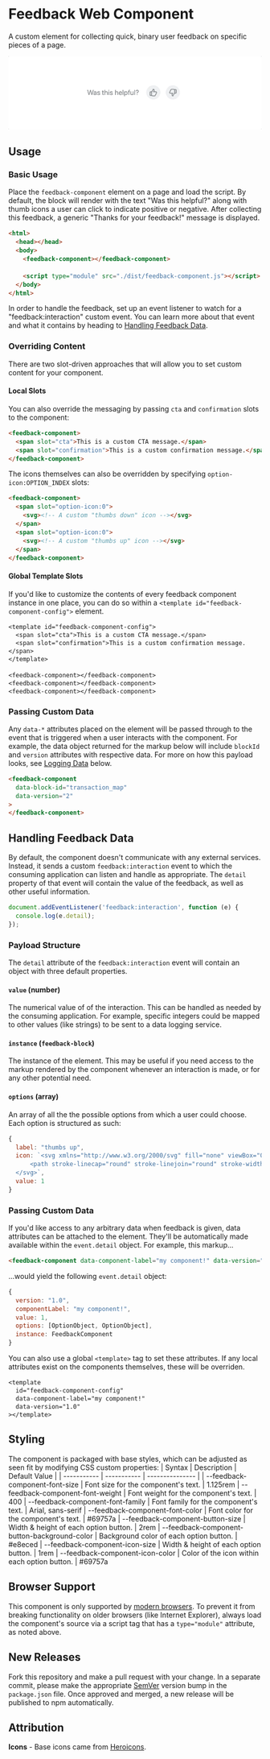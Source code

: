 # Feedback Web Component

A custom element for collecting quick, binary user feedback on specific pieces of a page. 

<p align="center">
  <img src="./demo.gif" alt="" />
</p>

## Usage
### Basic Usage

Place the `feedback-component` element on a page and load the script. By default, the block will render with the text "Was this helpful?" along with thumb icons a user can click to indicate positive or negative. After collecting this feedback, a generic "Thanks for your feedback!" message is displayed.

```html
<html>
  <head></head>
  <body>
    <feedback-component></feedback-component>

    <script type="module" src="./dist/feedback-component.js"></script>
  </body>
</html>
```

In order to handle the feedback, set up an event listener to watch for a "feedback:interaction" custom event. You can learn more about that event and what it contains by heading to [Handling Feedback Data](#handling-feedback-data).

### Overriding Content

There are two slot-driven approaches that will allow you to set custom content for your component.

#### Local Slots

You can also override the messaging by passing `cta` and `confirmation` slots to the component:

```html
<feedback-component>
  <span slot="cta">This is a custom CTA message.</span>
  <span slot="confirmation">This is a custom confirmation message.</span>
</feedback-component>
```

The icons themselves can also be overridden by specifying `option-icon:OPTION_INDEX` slots: 

```html
<feedback-component>
  <span slot="option-icon:0">
    <svg><!-- A custom "thumbs down" icon --></svg>
  </span>
  <span slot="option-icon:0">
    <svg><!-- A custom "thumbs up" icon --></svg>
  </span>
</feedback-component>
```
#### Global Template Slots

If you'd like to customize the contents of every feedback component instance in one place, you can do so within a `<template id="feedback-component-config">` element.

```
<template id="feedback-component-config">
  <span slot="cta">This is a custom CTA message.</span>
  <span slot="confirmation">This is a custom confirmation message.</span>
</template>

<feedback-component></feedback-component>
<feedback-component></feedback-component>
<feedback-component></feedback-component>
```

### Passing Custom Data

Any `data-*` attributes placed on the element will be passed through to the event that is triggered when a user interacts with the component. For example, the data object returned for the markup below will include `blockId` and `version` attributes with respective data. For more on how this payload looks, see [Logging Data](#logging-data) below.

```html
<feedback-component
  data-block-id="transaction_map"
  data-version="2"
>
</feedback-component>
```

## Handling Feedback Data

By default, the component doesn't communicate with any external services. Instead, it sends a custom `feedback:interaction` event to which the consuming application can listen and handle as appropriate. The `detail` property of that event will contain the value of the feedback, as well as other useful information.

```javascript
document.addEventListener('feedback:interaction', function (e) {
  console.log(e.detail);
});
```

### Payload Structure

The `detail` attribute of the `feedback:interaction` event will contain an object with three default properties.

#### `value` (number)

The numerical value of of the interaction. This can be handled as needed by the consuming application. For example, specific integers could be mapped to other values (like strings) to be sent to a data logging service.
#### `instance` (`feedback-block`)

The instance of the element. This may be useful if you need access to the markup rendered by the component whenever an interaction is made, or for any other potential need.

#### `options` (array)

An array of all the the possible options from which a user could choose. Each option is structured as such:

```javascript
{
  label: "thumbs up", 
  icon: `<svg xmlns="http://www.w3.org/2000/svg" fill="none" viewBox="0 0 24 24" stroke="currentColor">
      <path stroke-linecap="round" stroke-linejoin="round" stroke-width="2" d="M14 10h4.764a2 2 0 011.789 2.894l-3.5 7A2 2 0 0115.263 21h-4.017c-.163 0-.326-.02-.485-.06L7 20m7-10V5a2 2 0 00-2-2h-.095c-.5 0-.905.405-.905.905 0 .714-.211 1.412-.608 2.006L7 11v9m7-10h-2M7 20H5a2 2 0 01-2-2v-6a2 2 0 012-2h2.5" />
  </svg>`,
  value: 1
}
```

### Passing Custom Data

If you'd like access to any arbitrary data when feedback is given, data attributes can be attached to the element. They'll be automatically made available within the `event.detail` object. For example, this markup... 

```html
<feedback-component data-component-label="my component!" data-version="1.0"></feedback-component>
```

...would yield the following `event.detail` object: 

```javascript
{
  version: "1.0",
  componentLabel: "my component!",
  value: 1,
  options: [OptionObject, OptionObject],
  instance: FeedbackComponent
}
```

You can also use a global `<template>` tag to set these attributes. If any local attributes exist on the components themselves, these will be overriden.

```
<template 
  id="feedback-component-config" 
  data-component-label="my component!" 
  data-version="1.0"
></template>
```

## Styling

The component is packaged with base styles, which can be adjusted as seen fit by modifying CSS custom properties: 
| Syntax      | Description | Default Value |
| ----------- | ----------- | --------------- |
| --feedback-component-font-size | Font size for the component's text. |  1.125rem
| --feedback-component-font-weight | Font weight for the component's text. | 400
| --feedback-component-font-family | Font family for the component's text. | Arial, sans-serif
| --feedback-component-font-color | Font color for the component's text. | #69757a
| --feedback-component-button-size | Width & height of each option button. | 2rem
| --feedback-component-button-background-color | Background color of each option button. | #e8eced
| --feedback-component-icon-size | Width & height of each option button. | 1rem
| --feedback-component-icon-color | Color of the icon within each option button. | #69757a

## Browser Support

This component is only supported by [modern browsers](https://caniuse.com/custom-elementsv1). To prevent it from breaking functionality on older browsers (like Internet Explorer), always load the component's source via a script tag that has a `type="module"` attribute, as noted above.

## New Releases

Fork this repository and make a pull request with your change. In a separate commit, please make the appropriate [SemVer](https://semver.org/) version bump in the `package.json` file. Once approved and merged, a new release will be published to npm automatically. 

## Attribution

**Icons** - Base icons came from [Heroicons](https://heroicons.com/).
